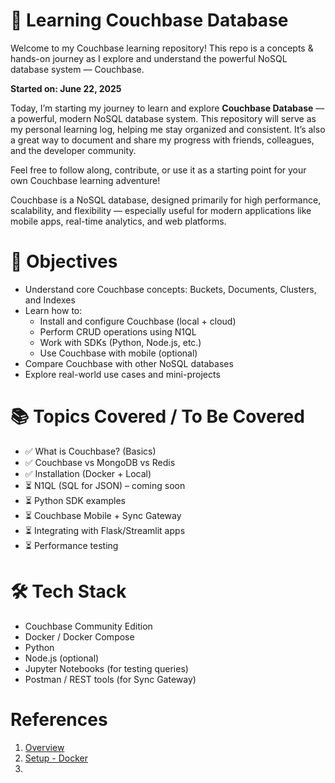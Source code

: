 # 🚀 Learning Couchbase Database
Welcome to my Couchbase learning repository! This repo is a concepts & hands-on journey as I explore and understand the powerful NoSQL database system — Couchbase.

**Started on: June 22, 2025**

Today, I’m starting my journey to learn and explore **Couchbase Database** — a powerful, modern NoSQL database system. This repository will serve as my personal learning log, helping me stay organized and consistent. It’s also a great way to document and share my progress with friends, colleagues, and the developer community.

Feel free to follow along, contribute, or use it as a starting point for your own Couchbase learning adventure!

Couchbase is a NoSQL database, designed primarily for high performance, scalability, and flexibility — especially useful for modern applications like mobile apps, real-time analytics, and web platforms.



# 🎯 Objectives

- Understand core Couchbase concepts: Buckets, Documents, Clusters, and Indexes
- Learn how to:
  - Install and configure Couchbase (local + cloud)
  - Perform CRUD operations using N1QL
  - Work with SDKs (Python, Node.js, etc.)
  - Use Couchbase with mobile (optional)
- Compare Couchbase with other NoSQL databases
- Explore real-world use cases and mini-projects


# 📚 Topics Covered / To Be Covered

- ✅ What is Couchbase? (Basics)
- ✅ Couchbase vs MongoDB vs Redis
- ✅ Installation (Docker + Local)
- ⏳ N1QL (SQL for JSON) – coming soon
- ⏳ Python SDK examples
- ⏳ Couchbase Mobile + Sync Gateway
- ⏳ Integrating with Flask/Streamlit apps
- ⏳ Performance testing


# 🛠️ Tech Stack

- Couchbase Community Edition
- Docker / Docker Compose
- Python
- Node.js (optional)
- Jupyter Notebooks (for testing queries)
- Postman / REST tools (for Sync Gateway)


# References
1. [Overview](./docs/01_overview.md)
2. [Setup - Docker](./docs/02_setup.md#couchbase-in-a-docker)
3. 